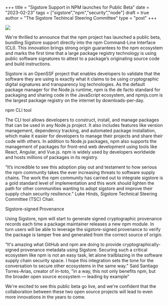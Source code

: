 +++
title = "Sigstore Support in NPM launches for Public Beta"
date = "2023-02-23"
tags = ["sigstore","npm","security","node"]
draft = true
author = "The Sigstore Techincal Steering Committee"
type = "post"
+++

![](/images/npm-beta.png)

We're thrilled to announce that the npm project has launched a public beta, bundling Sigstore support directly into the npm Command-Line Interface (CLI). This innovation brings strong origin guarantees to the npm ecosystem and marks the first time that a large package registry technology is using public software signatures to attest to a package’s originating source code and build instructions.

Sigstore is an OpenSSF project that enables developers to validate that the software they are using is exactly what it claims to be using cryptographic digital signatures and transparency log technologies. As the default package manager for the Node.js runtime, npm is the de facto standard for packaging and sharing code in the JavaScript ecosystem, and npmjs.com is the largest package registry on the internet by downloads-per-day. 

npm CLI tool

The CLI tool allows developers to construct, install, and manage packages that can be used in any Node.js project. It also includes features like version management, dependency tracking, and automated package installation, which make it easier for developers to manage their projects and share their code with others. In addition to Node.js packages, npm also supports the management of packages for front-end web development using tools like React, Angular, and Vue.js. npm is widely used by developers worldwide and hosts millions of packages in its registry.

“It’s incredible to see this adoption play out and testament to how serious the npm community takes the ever increasing threats to software supply chains. The work the npm community has carried out to integrate sigstore is a gold standard level of implementation and this work should lighten the path for other communities wanting to adopt sigstore and improve their supply chain security resilience.” Luke Hinds, Sigstore Technical Steering Committee (TSC) Chair.

Sigstore-signed Provenance

Using Sigstore, npm will start to generate signed cryptographic provenance records each time a package maintainer releases a new npm module. In turn users will be able to leverage the sigstore-signed provenance to verify the package is tamper free and generated from the correct source of origin.

“It's amazing what GitHub and npm are doing to provide cryptographically-signed provenance metadata using Sigstore. Securing such a critical ecosystem like npm is not an easy task, let alone trailblazing in the software supply chain security space. I hope this integration sets the tone for the conversation to secure other ecosystems in the same way." Said Santiago Torres-Arias, creator of in-toto, "in a way, this not only benefits npm, but the broader open source ecosystem — leading by example"

We're excited to see this public beta go live, and we're confident that the collaboration between these two open source projects will lead to even more innovations in the years to come.
